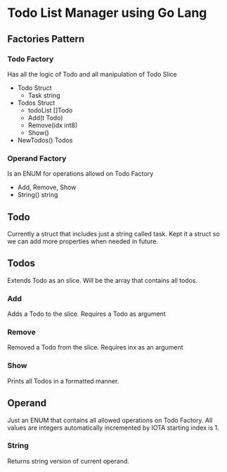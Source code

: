 # Todo List Manager using Go Lang

## Factories Pattern

### Todo Factory
Has all the logic of Todo and all manipulation of Todo Slice
- Todo Struct
    - Task string
- Todos Struct
    - todoList []Todo
    - Add(t Todo)
    - Remove(idx int8)
    - Show()
- NewTodos() Todos

### Operand Factory
Is an ENUM for operations allowd on Todo Factory
- Add, Remove, Show 
- String() string

## Todo
Currently a struct that includes just a string called task. Kept it a struct so we can add more properties when needed in future.

## Todos
Extends Todo as an slice. Will be the array that contains all todos.
### Add
Adds a Todo to the slice. Requires a Todo as argument
### Remove
Removed a Todo from the slice. Requires inx as an argument
### Show
Prints all Todos in a formatted manner.

## Operand
Just an ENUM that contains all allowed operations on Todo Factory.
All values are integers automatically incremented by IOTA starting
index is 1.
### String
Returns string version of current operand.

